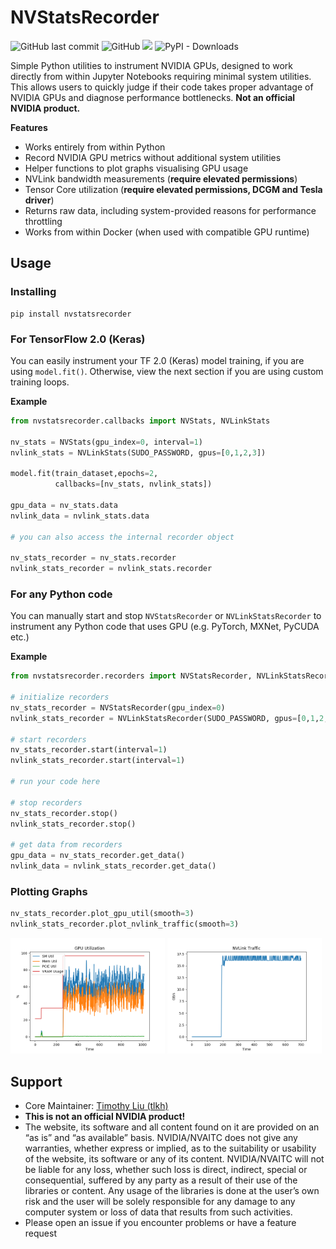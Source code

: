 # NVStatsRecorder

![GitHub last commit](https://img.shields.io/github/last-commit/tlkh/NVStatsRecorder.svg) ![GitHub](https://img.shields.io/github/license/tlkh/NVStatsRecorder.svg) ![](https://img.shields.io/github/repo-size/tlkh/NVStatsRecorder.svg) ![PyPI - Downloads](https://img.shields.io/pypi/dm/nvstatsrecorder)

Simple Python utilities to instrument NVIDIA GPUs, designed to work directly from within Jupyter Notebooks requiring minimal system utilities. This allows users to quickly judge if their code takes proper advantage of NVIDIA GPUs and diagnose performance bottlenecks. **Not an official NVIDIA product.**

**Features**

* Works entirely from within Python
* Record NVIDIA GPU metrics without additional system utilities
* Helper functions to plot graphs visualising GPU usage
* NVLink bandwidth measurements (**require elevated permissions**)
* Tensor Core utilization (**require elevated permissions, DCGM and Tesla driver**)
* Returns raw data, including system-provided reasons for performance throttling
* Works from within Docker (when used with compatible GPU runtime)

## Usage

### Installing

```shell
pip install nvstatsrecorder
```

### For TensorFlow 2.0 (Keras)

You can easily instrument your TF 2.0 (Keras) model training, if you are using `model.fit()`. Otherwise, view the next section if you are using custom training loops.

**Example**

```python
from nvstatsrecorder.callbacks import NVStats, NVLinkStats

nv_stats = NVStats(gpu_index=0, interval=1)
nvlink_stats = NVLinkStats(SUDO_PASSWORD, gpus=[0,1,2,3])

model.fit(train_dataset,epochs=2,
          callbacks=[nv_stats, nvlink_stats])

gpu_data = nv_stats.data
nvlink_data = nvlink_stats.data

# you can also access the internal recorder object

nv_stats_recorder = nv_stats.recorder
nvlink_stats_recorder = nvlink_stats.recorder
```

### For any Python code

You can manually start and stop `NVStatsRecorder` or `NVLinkStatsRecorder` to instrument any Python code that uses GPU (e.g. PyTorch, MXNet, PyCUDA etc.)

**Example**

```python
from nvstatsrecorder.recorders import NVStatsRecorder, NVLinkStatsRecorder

# initialize recorders
nv_stats_recorder = NVStatsRecorder(gpu_index=0)
nvlink_stats_recorder = NVLinkStatsRecorder(SUDO_PASSWORD, gpus=[0,1,2,3])

# start recorders
nv_stats_recorder.start(interval=1)
nvlink_stats_recorder.start(interval=1)

# run your code here

# stop recorders
nv_stats_recorder.stop()
nvlink_stats_recorder.stop()

# get data from recorders
gpu_data = nv_stats_recorder.get_data()
nvlink_data = nvlink_stats_recorder.get_data()
```

### Plotting Graphs

```python
nv_stats_recorder.plot_gpu_util(smooth=3)
nvlink_stats_recorder.plot_nvlink_traffic(smooth=3)
```

<img src="https://raw.githubusercontent.com/tlkh/NVStatsRecorder/master/assets/nvstats.png" width="49%"> <img src="https://raw.githubusercontent.com/tlkh/NVStatsRecorder/master/assets/nvlinkstats.png" width="49%">


## Support

* Core Maintainer: [Timothy Liu (tlkh)](https://github.com/tlkh)
* **This is not an official NVIDIA product!**
* The website, its software and all content found on it are provided on an “as is” and “as available” basis. NVIDIA/NVAITC does not give any warranties, whether express or implied, as to the suitability or usability of the website, its software or any of its content. NVIDIA/NVAITC will not be liable for any loss, whether such loss is direct, indirect, special or consequential, suffered by any party as a result of their use of the libraries or content. Any usage of the libraries is done at the user’s own risk and the user will be solely responsible for any damage to any computer system or loss of data that results from such activities.
* Please open an issue if you encounter problems or have a feature request
